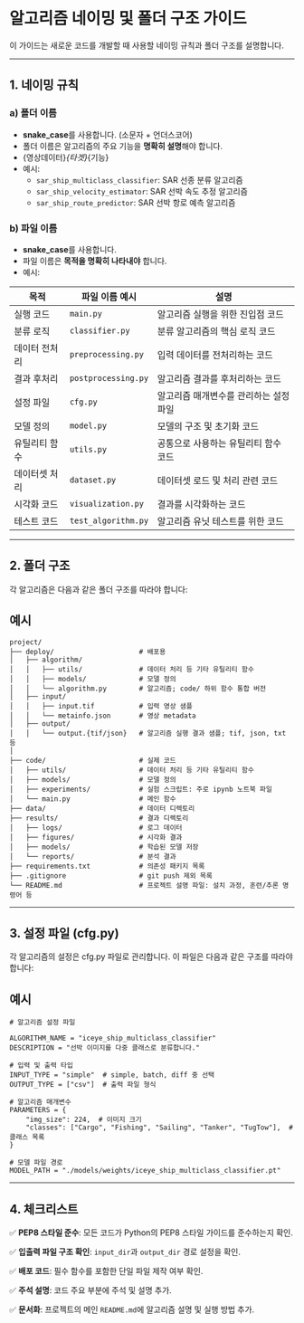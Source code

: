 # **알고리즘 네이밍 및 폴더 구조 가이드**

이 가이드는 새로운 코드를 개발할 때 사용할 네이밍 규칙과 폴더 구조를 설명합니다.

---

## **1. 네이밍 규칙**

### **a) 폴더 이름**
- **snake_case**를 사용합니다. (소문자 + 언더스코어)
- 폴더 이름은 알고리즘의 주요 기능을 **명확히 설명**해야 합니다.
- {영상데이터}_{타겟}_{기능}
- 예시:
  - `sar_ship_multiclass_classifier`: SAR 선종 분류 알고리즘
  - `sar_ship_velocity_estimator`: SAR 선박 속도 추정 알고리즘
  - `sar_ship_route_predictor`: SAR 선박 항로 예측 알고리즘

### **b) 파일 이름**
- **snake_case**를 사용합니다.
- 파일 이름은 **목적을 명확히 나타내야** 합니다.
- 예시:


| **목적**              | **파일 이름 예시**          | **설명**                                     |
|-----------------------|----------------------------|---------------------------------------------|
| 실행 코드             | `main.py`                 | 알고리즘 실행을 위한 진입점 코드             |
| 분류 로직             | `classifier.py`           | 분류 알고리즘의 핵심 로직 코드               |
| 데이터 전처리          | `preprocessing.py`        | 입력 데이터를 전처리하는 코드                |
| 결과 후처리           | `postprocessing.py`       | 알고리즘 결과를 후처리하는 코드              |
| 설정 파일             | `cfg.py`                  | 알고리즘 매개변수를 관리하는 설정 파일        |
| 모델 정의             | `model.py`                | 모델의 구조 및 초기화 코드                   |
| 유틸리티 함수         | `utils.py`                | 공통으로 사용하는 유틸리티 함수 코드         |
| 데이터셋 처리         | `dataset.py`              | 데이터셋 로드 및 처리 관련 코드              |
| 시각화 코드           | `visualization.py`        | 결과를 시각화하는 코드                       |
| 테스트 코드           | `test_algorithm.py`       | 알고리즘 유닛 테스트를 위한 코드             |


---

## **2. 폴더 구조**

각 알고리즘은 다음과 같은 폴더 구조를 따라야 합니다:

## 예시
```plaintext
project/
├── deploy/                     # 배포용
│   ├── algorithm/
│   │   ├── utils/              # 데이터 처리 등 기타 유틸리티 함수
│   │   ├── models/             # 모델 정의  
│   │   └── algorithm.py        # 알고리즘; code/ 하위 함수 통합 버전
│   ├── input/
│   │   ├── input.tif           # 입력 영상 샘플
│   │   └── metainfo.json       # 영상 metadata   
│   ├── output/
│   │   └── output.{tif/json}   # 알고리즘 실행 결과 샘플; tif, json, txt 등 
│
├── code/                       # 실제 코드
│   ├── utils/                  # 데이터 처리 등 기타 유틸리티 함수
│   ├── models/                 # 모델 정의
│   ├── experiments/            # 실험 스크립트: 주로 ipynb 노트북 파일
│   └── main.py                 # 메인 함수
├── data/                       # 데이터 디렉토리
├── results/                    # 결과 디렉토리
│   ├── logs/                   # 로그 데이터
│   ├── figures/                # 시각화 결과
│   ├── models/                 # 학습된 모델 저장
│   └── reports/                # 분석 결과
├── requirements.txt            # 의존성 패키지 목록
├── .gitignore                  # git push 제외 목록
└── README.md                   # 프로젝트 설명 파일: 설치 과정, 훈련/추론 명령어 등
```

---

## **3. 설정 파일 (cfg.py)**

각 알고리즘의 설정은 cfg.py 파일로 관리합니다. 이 파일은 다음과 같은 구조를 따라야 합니다:

## 예시
```code
# 알고리즘 설정 파일

ALGORITHM_NAME = "iceye_ship_multiclass_classifier"
DESCRIPTION = "선박 이미지를 다중 클래스로 분류합니다."

# 입력 및 출력 타입
INPUT_TYPE = "simple"  # simple, batch, diff 중 선택
OUTPUT_TYPE = ["csv"]  # 출력 파일 형식

# 알고리즘 매개변수
PARAMETERS = {
    "img_size": 224,  # 이미지 크기
    "classes": ["Cargo", "Fishing", "Sailing", "Tanker", "TugTow"],  # 클래스 목록
}

# 모델 파일 경로
MODEL_PATH = "./models/weights/iceye_ship_multiclass_classifier.pt"

```

---

## **4. 체크리스트**
✅ **PEP8 스타일 준수**: 모든 코드가 Python의 PEP8 스타일 가이드를 준수하는지 확인.

✅ **입출력 파일 구조 확인**: `input_dir`과 `output_dir` 경로 설정을 확인.

✅ **배포 코드**: 필수 함수를 포함한 단일 파일 제작 여부 확인. 

✅ **주석 설명**: 코드 주요 부분에 주석 및 설명 추가. 

✅ **문서화**: 프로젝트의 메인 `README.md`에 알고리즘 설명 및 실행 방법 추가.


